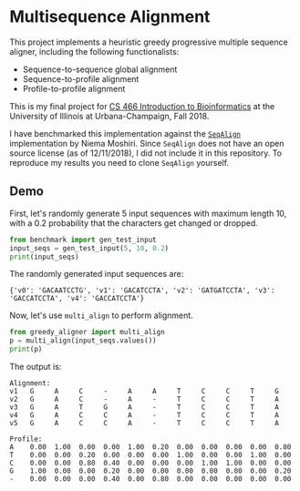 # Multisequence Alignment

This project implements a heuristic greedy progressive multiple sequence 
aligner, including the following functionalists: 
- Sequence-to-sequence global alignment 
- Sequence-to-profile alignment 
- Profile-to-profile alignment 

This is my final project for 
[CS 466 Introduction to Bioinformatics](http://www.el-kebir.net/teaching/CS466.html) 
at the University of Illinois at Urbana-Champaign, Fall 2018.

I have benchmarked this implementation against the 
[`SeqAlign`](https://github.com/niemasd/SeqAlign) implementation by Niema Moshiri.
Since `SeqAlign` does not have an open source license (as of 12/11/2018), I 
did not include it in this repository. To reproduce my results you need to
clone `SeqAlign` yourself.

## Demo
First, let's randomly generate 5 input sequences with maximum length 10, with a
0.2 probability that the characters get changed or dropped.
```Python
from benchmark import gen_test_input
input_seqs = gen_test_input(5, 10, 0.2)
print(input_seqs)
```

The randomly generated input sequences are:
```
{'v0': 'GACAATCCTG', 'v1': 'GACATCCTA', 'v2': 'GATGATCCTA', 'v3': 'GACCATCCTA', 'v4': 'GACCATCCTA'}
```

Now, let's use `multi_align` to perform alignment.
```Python
from greedy_aligner import multi_align
p = multi_align(input_seqs.values())
print(p)
```

The output is:
```
Alignment:
v1   G     A     C     -     A     A     T     C     C     T     G
v2   G     A     C     -     A     -     T     C     C     T     A
v3   G     A     T     G     A     -     T     C     C     T     A
v4   G     A     C     C     A     -     T     C     C     T     A
v5   G     A     C     C     A     -     T     C     C     T     A

Profile:
A    0.00  1.00  0.00  0.00  1.00  0.20  0.00  0.00  0.00  0.00  0.80
T    0.00  0.00  0.20  0.00  0.00  0.00  1.00  0.00  0.00  1.00  0.00
C    0.00  0.00  0.80  0.40  0.00  0.00  0.00  1.00  1.00  0.00  0.00
G    1.00  0.00  0.00  0.20  0.00  0.00  0.00  0.00  0.00  0.00  0.20
-    0.00  0.00  0.00  0.40  0.00  0.80  0.00  0.00  0.00  0.00  0.00
```
